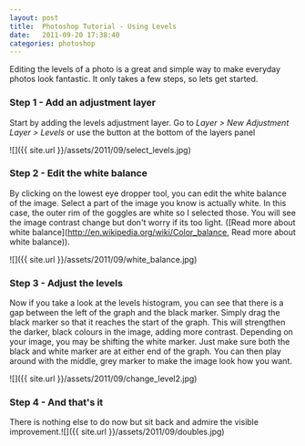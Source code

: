 ```yaml
---
layout: post
title:  Photoshop Tutorial - Using Levels
date:   2011-09-20 17:38:40
categories: photoshop
---
```


Editing the levels of a photo is a great and simple way to make everyday photos look fantastic. It only takes a few steps, so lets get started.

### Step 1 - Add an adjustment layer
Start by adding the levels adjustment layer. Go to <em>Layer &gt; New Adjustment Layer &gt; Levels</em> or use the button at the bottom of the layers panel

![]({{ site.url }}/assets/2011/09/select_levels.jpg)

### Step 2 - Edit the white balance
By clicking on the lowest eye dropper tool, you can edit the white balance of the image. Select a part of the image you know is actually white. In this case, the outer rim of the goggles are white so I selected those. You will see the image contrast change but don't worry if its too light. ([Read more about white balance](http://en.wikipedia.org/wiki/Color_balance, Read more about white balance)).

![]({{ site.url }}/assets/2011/09/white_balance.jpg)

### Step 3 - Adjust the levels
Now if you take a look at the levels histogram, you can see that there is a gap between the left of the graph and the black marker. Simply drag the black marker so that it reaches the start of the graph. This will strengthen the darker, black colours in the image, adding more contrast. Depending on your image, you may be shifting the white marker. Just make sure both the black and white marker are at either end of the graph. You can then play around with the middle, grey marker to make the image look how you want.

![]({{ site.url }}/assets/2011/09/change_level2.jpg)

### Step 4 - And that's it
There is nothing else to do now but sit back and admire the visible improvement.![]({{ site.url }}/assets/2011/09/doubles.jpg)
